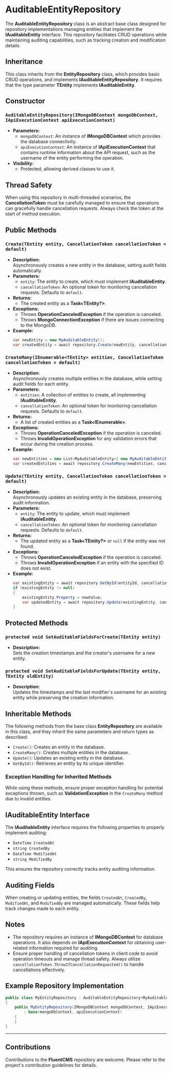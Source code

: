 # AuditableEntityRepository<TEntity>

The **AuditableEntityRepository<TEntity>** class is an abstract base class designed for repository implementations managing entities that implement the **IAuditableEntity** interface. This repository facilitates CRUD operations while maintaining auditing capabilities, such as tracking creation and modification details.

## Inheritance

This class inherits from the **EntityRepository<TEntity>** class, which provides basic CRUD operations, and implements **IAuditableEntityRepository<TEntity>**. It requires that the type parameter **TEntity** implements **IAuditableEntity**.

## Constructor

### `AuditableEntityRepository(IMongoDBContext mongoDbContext, IApiExecutionContext apiExecutionContext)`

- **Parameters:**  
  - `mongoDbContext`: An instance of **IMongoDBContext** which provides the database connectivity.  
  - `apiExecutionContext`: An instance of **IApiExecutionContext** that contains runtime information about the API request, such as the username of the entity performing the operation.
- **Visibility:**  
  - Protected, allowing derived classes to use it.

## Thread Safety

When using this repository in multi-threaded scenarios, the **CancellationToken** must be carefully managed to ensure that operations can gracefully handle cancellation requests. Always check the token at the start of method execution.

## Public Methods

### `Create(TEntity entity, CancellationToken cancellationToken = default)`

- **Description:**  
  Asynchronously creates a new entity in the database, setting audit fields automatically.  
- **Parameters:**  
  - `entity`: The entity to create, which must implement **IAuditableEntity**.  
  - `cancellationToken`: An optional token for monitoring cancellation requests. Defaults to `default`.
- **Returns:**  
  - The created entity as a **Task<TEntity?>**.  
- **Exceptions:**  
  - Throws **OperationCanceledException** if the operation is canceled.  
  - Throws **MongoConnectionException** if there are issues connecting to the MongoDB.
- **Example:**  
  ```csharp
  var newEntity = new MyAuditableEntity();  
  var createdEntity = await repository.Create(newEntity, cancellationToken);
  ```

### `CreateMany(IEnumerable<TEntity> entities, CancellationToken cancellationToken = default)`

- **Description:**  
  Asynchronously creates multiple entities in the database, while setting audit fields for each entity.  
- **Parameters:**  
  - `entities`: A collection of entities to create, all implementing **IAuditableEntity**.  
  - `cancellationToken`: An optional token for monitoring cancellation requests. Defaults to `default`.
- **Returns:**  
  - A list of created entities as a **Task<IEnumerable<TEntity>>**.  
- **Exceptions:**  
  - Throws **OperationCanceledException** if the operation is canceled.  
  - Throws **InvalidOperationException** for any validation errors that occur during the creation process.  
- **Example:**  
  ```csharp
  var newEntities = new List<MyAuditableEntity>{ new MyAuditableEntity(), new MyAuditableEntity() };  
  var createdEntities = await repository.CreateMany(newEntities, cancellationToken);
  ```

### `Update(TEntity entity, CancellationToken cancellationToken = default)`

- **Description:**  
  Asynchronously updates an existing entity in the database, preserving audit information.  
- **Parameters:**  
  - `entity`: The entity to update, which must implement **IAuditableEntity**.  
  - `cancellationToken`: An optional token for monitoring cancellation requests. Defaults to `default`.
- **Returns:**  
  - The updated entity as a **Task<TEntity?>** or `null` if the entity was not found.  
- **Exceptions:**  
  - Throws **OperationCanceledException** if the operation is canceled.  
  - Throws **InvalidOperationException** if an entity with the specified ID does not exist.
- **Example:**  
  ```csharp
  var existingEntity = await repository.GetById(entityId, cancellationToken);
  if (existingEntity != null)
  {
      existingEntity.Property = newValue;
      var updatedEntity = await repository.Update(existingEntity, cancellationToken);
  }
  ```

## Protected Methods

### `protected void SetAuditableFieldsForCreate(TEntity entity)`

- **Description:**  
  Sets the creation timestamps and the creator's username for a new entity.

### `protected void SetAuditableFieldsForUpdate(TEntity entity, TEntity oldEntity)`

- **Description:**  
  Updates the timestamps and the last modifier's username for an existing entity while preserving the creation information.

## Inheritable Methods

The following methods from the base class **EntityRepository<TEntity>** are available in this class, and they inherit the same parameters and return types as described:
- `Create()`: Creates an entity in the database.  
- `CreateMany()`: Creates multiple entities in the database.  
- `Update()`: Updates an existing entity in the database.  
- `GetById()`: Retrieves an entity by its unique identifier.

### Exception Handling for Inherited Methods

While using these methods, ensure proper exception handling for potential exceptions thrown, such as **ValidationException** in the `CreateMany` method due to invalid entities.

## IAuditableEntity Interface

The **IAuditableEntity** interface requires the following properties to properly implement auditing:
- `DateTime CreatedAt`  
- `string CreatedBy`  
- `DateTime ModifiedAt`  
- `string ModifiedBy`  

This ensures the repository correctly tracks entity auditing information.

## Auditing Fields

When creating or updating entities, the fields `CreatedAt`, `CreatedBy`, `ModifiedAt`, and `ModifiedBy` are managed automatically. These fields help track changes made to each entity.

## Notes
- The repository requires an instance of **IMongoDBContext** for database operations. It also depends on **IApiExecutionContext** for obtaining user-related information required for auditing.
- Ensure proper handling of cancellation tokens in client code to avoid operation timeouts and manage thread safety. Always utilize `cancellationToken.ThrowIfCancellationRequested()` to handle cancellations effectively.

## Example Repository Implementation
```csharp
public class MyEntityRepository : AuditableEntityRepository<MyAuditableEntity>  
{
    public MyEntityRepository(IMongoDBContext mongoDbContext, IApiExecutionContext apiExecutionContext)  
        : base(mongoDbContext, apiExecutionContext)  
    {
    }
}
```

---
## Contributions
Contributions to the **FluentCMS** repository are welcome. Please refer to the project's contribution guidelines for details.